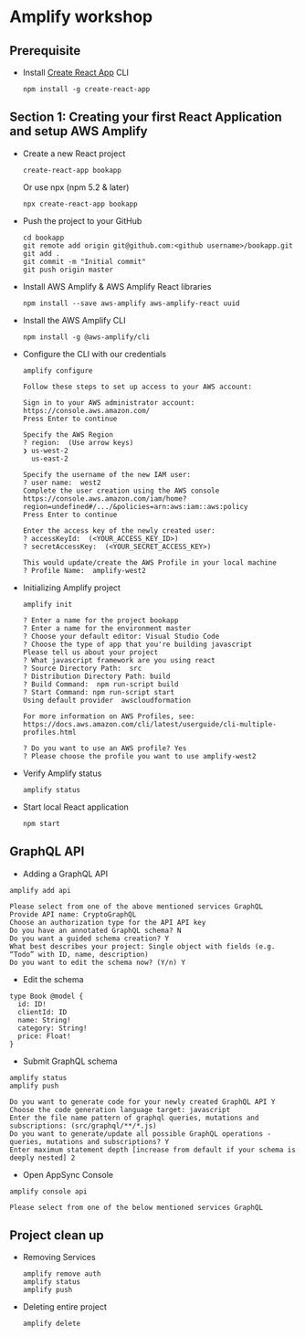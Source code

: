 # Amplify workshop

## Prerequisite
* Install [Create React App](https://github.com/facebook/create-react-app#creating-an-app) CLI
	```
	npm install -g create-react-app
	```

## Section 1: Creating your first React Application and setup AWS Amplify
* Create a new React project
	```
	create-react-app bookapp
	```
	Or use npx (npm 5.2 & later)
	```
	npx create-react-app bookapp
	```

* Push the project to your GitHub
	```
	cd bookapp
	git remote add origin git@github.com:<github username>/bookapp.git
	git add .
	git commit -m "Initial commit"
	git push origin master
	```

* Install AWS Amplify & AWS Amplify React libraries
	```
	npm install --save aws-amplify aws-amplify-react uuid
	```
* Install the AWS Amplify CLI
	```
	npm install -g @aws-amplify/cli
	```
* Configure the CLI with our credentials
	```
	amplify configure
	```

	```
	Follow these steps to set up access to your AWS account:

	Sign in to your AWS administrator account:
	https://console.aws.amazon.com/
	Press Enter to continue
	
	Specify the AWS Region
	? region:  (Use arrow keys)
	❯ us-west-2 
	  us-east-2 
	
	Specify the username of the new IAM user:
	? user name:  west2
	Complete the user creation using the AWS console
	https://console.aws.amazon.com/iam/home?region=undefined#/.../&policies=arn:aws:iam::aws:policy
	Press Enter to continue

	Enter the access key of the newly created user:
	? accessKeyId:  (<YOUR_ACCESS_KEY_ID>) 
	? secretAccessKey:  (<YOUR_SECRET_ACCESS_KEY>)
	
	This would update/create the AWS Profile in your local machine
	? Profile Name:  amplify-west2
	```

* Initializing Amplify project
	```
	amplify init
	```

	```
	? Enter a name for the project bookapp
	? Enter a name for the environment master
	? Choose your default editor: Visual Studio Code
	? Choose the type of app that you're building javascript
	Please tell us about your project
	? What javascript framework are you using react
	? Source Directory Path:  src
	? Distribution Directory Path: build
	? Build Command:  npm run-script build
	? Start Command: npm run-script start
	Using default provider  awscloudformation

	For more information on AWS Profiles, see:
	https://docs.aws.amazon.com/cli/latest/userguide/cli-multiple-profiles.html

	? Do you want to use an AWS profile? Yes
	? Please choose the profile you want to use amplify-west2
	```

* Verify Amplify status
	```
	amplify status
	```

* Start local React application
	```
	npm start
	```

## GraphQL API
* Adding a GraphQL API
```
amplify add api

Please select from one of the above mentioned services GraphQL
Provide API name: CryptoGraphQL
Choose an authorization type for the API API key
Do you have an annotated GraphQL schema? N
Do you want a guided schema creation? Y
What best describes your project: Single object with fields (e.g. “Todo” with ID, name, description)
Do you want to edit the schema now? (Y/n) Y
```
* Edit the schema
```
type Book @model {
  id: ID!
  clientId: ID
  name: String!
  category: String!
  price: Float!
}
```
* Submit GraphQL schema
```
amplify status
amplify push

Do you want to generate code for your newly created GraphQL API Y
Choose the code generation language target: javascript
Enter the file name pattern of graphql queries, mutations and subscriptions: (src/graphql/**/*.js)
Do you want to generate/update all possible GraphQL operations - queries, mutations and subscriptions? Y
Enter maximum statement depth [increase from default if your schema is deeply nested] 2
```
* Open AppSync Console
```
amplify console api

Please select from one of the below mentioned services GraphQL
```


## Project clean up 
* Removing Services
	```
	amplify remove auth
	amplify status
	amplify push
	```

* Deleting entire project
	```
	amplify delete
	```